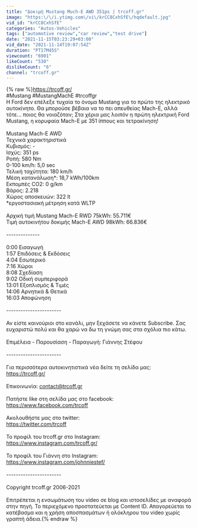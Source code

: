 ```yaml
---
title: "Δοκιμή Mustang Much-E AWD 351ps | trcoff.gr"
image: "https:\/\/i.ytimg.com\/vi\/krCC8CxhSfE\/hqdefault.jpg"
vid_id: "krCC8CxhSfE"
categories: "Autos-Vehicles"
tags: ["automotive review","car review","test drive"]
date: "2021-11-15T03:23:29+03:00"
vid_date: "2021-11-14T19:07:54Z"
duration: "PT17M45S"
viewcount: "6901"
likeCount: "530"
dislikeCount: "6"
channel: "trcoff.gr"
---
```

{% raw %}<a rel="nofollow" target="blank" href="https://trcoff.gr/">https://trcoff.gr/</a><br />#Mustang #MustangMachE #trcoffgr<br />Η Ford δεν επέλεξε τυχαία το όνομα Mustang για το πρώτο της ηλεκτρικό αυτοκίνητο. Θα μπορούσε βέβαια να το πει απευθείας Mach-E, αλλά τότε… ποιος θα νοιαζόταν; Στα χέρια μας λοιπόν η πρώτη ηλεκτρική Ford Mustang, η κορυφαία Mach-E με 351 ίππους και τετρακίνηση!<br /><br />Mustang Mach-E AWD<br />Τεχνικά χαρακτηριστικά<br />Κυβισμός: -<br />Ισχύς: 351 ps<br />Ροπή: 580 Nm<br />0-100 km/h: 5,0 sec<br />Τελική ταχύτητα: 180 km/h<br />Μέση κατανάλωση*: 18,7 kWh/100km<br />Εκπομπές CO2: 0 g/km<br />Βάρος: 2.218<br />Χώρος αποσκευών: 322 lt<br />*εργοστασιακή μέτρηση κατά WLTP<br /><br />Αρχική τιμή Mustang Mach-E RWD 75kWh: 55.711€<br />Τιμή αυτοκινήτου δοκιμής Mach-E AWD 98kWh: 66.836€<br /><br />--------------<br /><br />0:00 Εισαγωγή<br />1:57 Επιδόσεις &amp; Εκδόσεις<br />4:04 Εσωτερικό<br />7:16 Χώροι<br />8:08 Σχεδίαση<br />9:02 Οδική συμπεριφορά<br />13:01 Εξοπλισμός &amp; Τιμές<br />14:06 Αρνητικά &amp; Θετικά<br />16:03 Αποφώνηση<br /><br />-----------------------<br /><br />Αν είστε καινούριοι στο κανάλι, μην ξεχάσετε να κάνετε Subscribe. Σας ευχαριστώ πολύ και θα χαρώ να δω τη γνώμη σας στα σχόλια πιο κάτω.<br /><br />Επιμέλεια - Παρουσίαση - Παραγωγή: Γιάννης Στέφου<br /><br />-----------------------<br /><br />Για περισσότερα αυτοκινητιστικά νέα δείτε τη σελίδα μας:<br /><a rel="nofollow" target="blank" href="https://trcoff.gr/">https://trcoff.gr/</a><br /><br />Επικοινωνία: contact@trcoff.gr<br /><br />Πατήστε like στη σελίδα μας στο facebook:<br /><a rel="nofollow" target="blank" href="https://www.facebook.com/trcoff">https://www.facebook.com/trcoff</a><br /><br />Ακολουθήστε μας στο twitter:<br /><a rel="nofollow" target="blank" href="https://twitter.com/trcoff">https://twitter.com/trcoff</a><br /><br />Το προφίλ του trcoff.gr στο Instagram:<br /><a rel="nofollow" target="blank" href="https://www.instagram.com/trcoff.gr/">https://www.instagram.com/trcoff.gr/</a> <br /><br />Το προφίλ του Γιάννη στο Instagram:<br /><a rel="nofollow" target="blank" href="https://www.instagram.com/johnniestef/">https://www.instagram.com/johnniestef/</a><br /><br />-----------------------<br /><br />Copyright trcoff.gr 2006-2021<br /><br />Επιτρέπεται η ενσωμάτωση του video σε blog και ιστοσελίδες με αναφορά στην πηγή. Το περιεχόμενο προστατεύεται με Content ID. Απαγορεύεται το κατέβασμα και η χρήση αποσπασμάτων ή ολόκληρου του video χωρίς γραπτή άδεια.{% endraw %}
